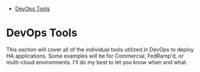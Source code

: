 - [DevOps Tools](#devops-tools)

# DevOps Tools
This section will cover all of the individual tools utilized in DevOps to deploy HA applications. Some examples will be for Commercial, FedRamp'd, or multi-cloud environments. I'll do my best to let you know when and what. 
